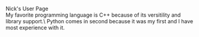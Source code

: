 Nick's User Page\
My favorite programming language is C++ because of its versitility and library support.\ Python comes in second because it was my first and I have most experience with it. 